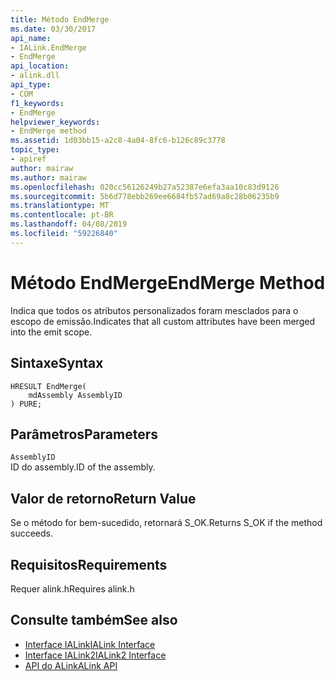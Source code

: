 ```yaml
---
title: Método EndMerge
ms.date: 03/30/2017
api_name:
- IALink.EndMerge
- EndMerge
api_location:
- alink.dll
api_type:
- COM
f1_keywords:
- EndMerge
helpviewer_keywords:
- EndMerge method
ms.assetid: 1d03bb15-a2c8-4a04-8fc6-b126c89c3778
topic_type:
- apiref
author: mairaw
ms.author: mairaw
ms.openlocfilehash: 020cc56126249b27a52387e6efa3aa10c83d9126
ms.sourcegitcommit: 5b6d778ebb269ee6684fb57ad69a8c28b06235b9
ms.translationtype: MT
ms.contentlocale: pt-BR
ms.lasthandoff: 04/08/2019
ms.locfileid: "59226840"
---
```

# <a name="endmerge-method"></a><span data-ttu-id="1e937-102">Método EndMerge</span><span class="sxs-lookup"><span data-stu-id="1e937-102">EndMerge Method</span></span>
<span data-ttu-id="1e937-103">Indica que todos os atributos personalizados foram mesclados para o escopo de emissão.</span><span class="sxs-lookup"><span data-stu-id="1e937-103">Indicates that all custom attributes have been merged into the emit scope.</span></span>  
  
## <a name="syntax"></a><span data-ttu-id="1e937-104">Sintaxe</span><span class="sxs-lookup"><span data-stu-id="1e937-104">Syntax</span></span>  
  
```  
HRESULT EndMerge(  
    mdAssembly AssemblyID  
) PURE;  
```  
  
## <a name="parameters"></a><span data-ttu-id="1e937-105">Parâmetros</span><span class="sxs-lookup"><span data-stu-id="1e937-105">Parameters</span></span>  
 `AssemblyID`  
 <span data-ttu-id="1e937-106">ID do assembly.</span><span class="sxs-lookup"><span data-stu-id="1e937-106">ID of the assembly.</span></span>  
  
## <a name="return-value"></a><span data-ttu-id="1e937-107">Valor de retorno</span><span class="sxs-lookup"><span data-stu-id="1e937-107">Return Value</span></span>  
 <span data-ttu-id="1e937-108">Se o método for bem-sucedido, retornará S_OK.</span><span class="sxs-lookup"><span data-stu-id="1e937-108">Returns S_OK if the method succeeds.</span></span>  
  
## <a name="requirements"></a><span data-ttu-id="1e937-109">Requisitos</span><span class="sxs-lookup"><span data-stu-id="1e937-109">Requirements</span></span>  
 <span data-ttu-id="1e937-110">Requer alink.h</span><span class="sxs-lookup"><span data-stu-id="1e937-110">Requires alink.h</span></span>  
  
## <a name="see-also"></a><span data-ttu-id="1e937-111">Consulte também</span><span class="sxs-lookup"><span data-stu-id="1e937-111">See also</span></span>

- [<span data-ttu-id="1e937-112">Interface IALink</span><span class="sxs-lookup"><span data-stu-id="1e937-112">IALink Interface</span></span>](../../../../docs/framework/unmanaged-api/alink/ialink-interface.md)
- [<span data-ttu-id="1e937-113">Interface IALink2</span><span class="sxs-lookup"><span data-stu-id="1e937-113">IALink2 Interface</span></span>](../../../../docs/framework/unmanaged-api/alink/ialink2-interface.md)
- [<span data-ttu-id="1e937-114">API do ALink</span><span class="sxs-lookup"><span data-stu-id="1e937-114">ALink API</span></span>](../../../../docs/framework/unmanaged-api/alink/index.md)
